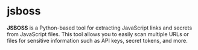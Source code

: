 # jsboss
**JSBOSS** is a Python-based tool for extracting JavaScript links and secrets from JavaScript files. This tool allows you to easily scan multiple URLs or files for sensitive information such as API keys, secret tokens, and more.
